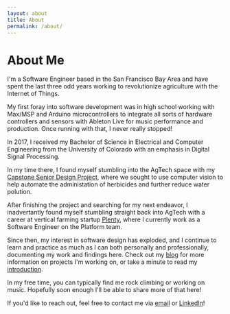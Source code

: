 ```yaml
---
layout: about
title: About
permalink: /about/
---
```


# About Me
I'm a Software Engineer based in the San Francisco Bay Area and have spent the last
three odd years working to revolutionize agriculture with the Internet of Things.

My first foray into software development was in high school working with Max/MSP and
Arduino microcontrollers to integrate all sorts of hardware controllers and sensors with Ableton Live for
music performance and production. Once running with that, I never really stopped!

In 2017, I received my Bachelor of Science in Electrical and Computer Engineering
from the University of Colorado with an emphasis in Digital Signal Processing.

In my time there, I found myself stumbling into the AgTech space with my
[Capstone Senior Design Project](https://charliekingprojects.wordpress.com/2017/01/01/the-robotic-yard-weeder-part-1/),
where we sought to use computer vision to help automate the administation
of herbicides and further reduce water polution.

After finishing the project and searching for my next endeavor, I inadvertantly found myself
stumbling straight back into AgTech with a career at vertical farming startup [Plenty](https://plenty.ag),
where I currently work as a Software Engineer on the Platform team.

Since then, my interest in software design has exploded, and I continue to learn and practice as much as I can 
both personally and professionally, documenting my work and findings here. Check out my
[blog](/) for more information on projects I'm working on, or take a minute to read my
[introduction](/2020/09/28/hello.html).

In my free time, you can typically find me rock climbing or working on music. Hopefully soon enough I'll be able to
share more of that here!

If you'd like to reach out, feel free to contact me via [email](mailto:charlie.king4967@gmail.com) or [LinkedIn](https://www.linkedin.com/in/charlie-king4967/)!
